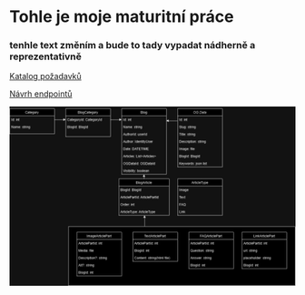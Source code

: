 # Tohle je moje maturitní práce 
### tenhle text změním a bude to tady vypadat nádherně a reprezentativně
[Katalog požadavků](https://pslib-my.sharepoint.com/:w:/g/personal/lukas_pop_021_pslib_cz/EZrSBQFCEfdIgVHRQU2w-cMBUPIYNECkvbUb9ilaTk43cg?e=A3VXRI)

[Návrh endpointů](https://pslib-my.sharepoint.com/:x:/g/personal/lukas_pop_021_pslib_cz/EcowdafPZ31BnSbk6yahbj4BMvjsQbOugvnotL5Lat1buA?e=q0jeV7)



<img src="./MP-Pop-v4Diagram.drawio.png"/>
